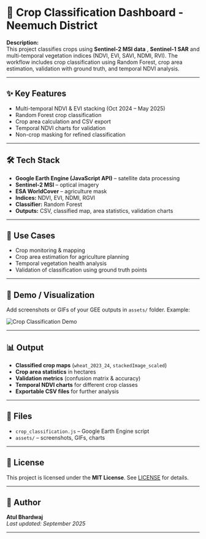 # 🌾 Crop Classification Dashboard - Neemuch District

**Description:**  
This project classifies crops using **Sentinel-2 MSI data** , **Sentinel-1 SAR** and multi-temporal vegetation indices (NDVI, EVI, SAVI, NDMI, RVI). The workflow includes crop classification using Random Forest, crop area estimation, validation with ground truth, and temporal NDVI analysis.

---

## ✨ Key Features
- Multi-temporal NDVI & EVI stacking (Oct 2024 – May 2025)  
- Random Forest crop classification  
- Crop area calculation and CSV export  
- Temporal NDVI charts for validation  
- Non-crop masking for refined classification  

---

## 🛠️ Tech Stack
- **Google Earth Engine (JavaScript API)** – satellite data processing  
- **Sentinel-2 MSI** – optical imagery  
- **ESA WorldCover** – agriculture mask  
- **Indices:** NDVI, EVI, NDMI, RGVI  
- **Classifier:** Random Forest  
- **Outputs:** CSV, classified map, area statistics, validation charts  

---

## 📌 Use Cases
- Crop monitoring & mapping  
- Crop area estimation for agriculture planning  
- Temporal vegetation health analysis  
- Validation of classification using ground truth points  

---

## 📸 Demo / Visualization
Add screenshots or GIFs of your GEE outputs in `assets/` folder. Example:

![Crop Classification Demo](assets/demo.gif)

---

## 📊 Output
- **Classified crop maps** (`wheat_2023_24`, `stackedImage_scaled`)  
- **Crop area statistics** in hectares  
- **Validation metrics** (confusion matrix & accuracy)  
- **Temporal NDVI charts** for different crop classes  
- **Exportable CSV files** for further analysis  

---

## 📂 Files
- `crop_classification.js` – Google Earth Engine script  
- `assets/` – screenshots, GIFs, charts  

---

## 📄 License
This project is licensed under the **MIT License**. See [LICENSE](../LICENSE) for details.

---

## 👤 Author
**Atul Bhardwaj**  
_Last updated: September 2025_

---

